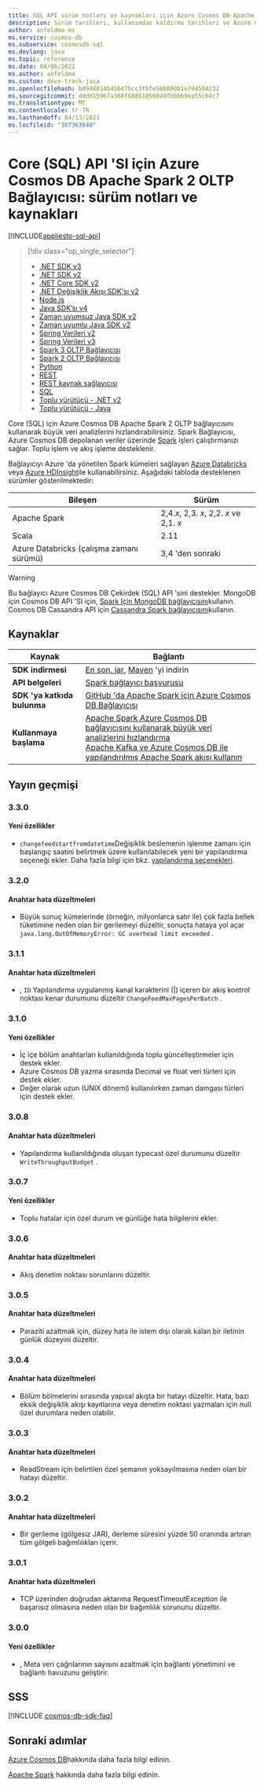 ```yaml
---
title: SQL API sürüm notları ve kaynakları için Azure Cosmos DB Apache Spark 2 OLTP Bağlayıcısı
description: Sürüm tarihleri, kullanımdan kaldırma tarihleri ve Azure Cosmos DB SQL zaman uyumsuz Java SDK 'sının her sürümü arasında yapılan değişiklikler dahil olmak üzere SQL API için Azure Cosmos DB Apache Spark 2 OLTP Bağlayıcısı hakkında bilgi edinin.
author: anfeldma-ms
ms.service: cosmos-db
ms.subservice: cosmosdb-sql
ms.devlang: java
ms.topic: reference
ms.date: 04/06/2021
ms.author: anfeldma
ms.custom: devx-track-java
ms.openlocfilehash: bd948814b4b647bcc3fbfe58b090b1e794504232
ms.sourcegitcommit: dddd1596fa368f68861856849fbbbb9ea55cb4c7
ms.translationtype: MT
ms.contentlocale: tr-TR
ms.lasthandoff: 04/13/2021
ms.locfileid: "107363640"
---
```

# <a name="azure-cosmos-db-apache-spark-2-oltp-connector-for-core-sql-api-release-notes-and-resources"></a>Core (SQL) API 'SI için Azure Cosmos DB Apache Spark 2 OLTP Bağlayıcısı: sürüm notları ve kaynakları
[!INCLUDE[appliesto-sql-api](includes/appliesto-sql-api.md)]

> [!div class="op_single_selector"]
> * [.NET SDK v3](sql-api-sdk-dotnet-standard.md)
> * [.NET SDK v2](sql-api-sdk-dotnet.md)
> * [.NET Core SDK v2](sql-api-sdk-dotnet-core.md)
> * [.NET Değişiklik Akışı SDK'sı v2](sql-api-sdk-dotnet-changefeed.md)
> * [Node.js](sql-api-sdk-node.md)
> * [Java SDK’sı v4](sql-api-sdk-java-v4.md)
> * [Zaman uyumsuz Java SDK v2](sql-api-sdk-async-java.md)
> * [Zaman uyumlu Java SDK v2](sql-api-sdk-java.md)
> * [Spring Verileri v2](sql-api-sdk-java-spring-v2.md)
> * [Spring Verileri v3](sql-api-sdk-java-spring-v3.md)
> * [Spark 3 OLTP Bağlayıcısı](sql-api-sdk-java-spark-v3.md)
> * [Spark 2 OLTP Bağlayıcısı](sql-api-sdk-java-spark.md)
> * [Python](sql-api-sdk-python.md)
> * [REST](/rest/api/cosmos-db/)
> * [REST kaynak sağlayıcısı](/rest/api/cosmos-db-resource-provider/)
> * [SQL](./sql-query-getting-started.md)
> * [Toplu yürütücü - .NET v2](sql-api-sdk-bulk-executor-dot-net.md)
> * [Toplu yürütücü - Java](sql-api-sdk-bulk-executor-java.md)

Core (SQL) için Azure Cosmos DB Apache Spark 2 OLTP bağlayıcısını kullanarak büyük veri analizlerini hızlandırabilirsiniz. Spark Bağlayıcısı, Azure Cosmos DB depolanan veriler üzerinde [Spark](https://spark.apache.org/) işleri çalıştırmanızı sağlar. Toplu işlem ve akış işleme desteklenir.

Bağlayıcıyı Azure 'da yönetilen Spark kümeleri sağlayan [Azure Databricks](https://azure.microsoft.com/services/databricks) veya [Azure HDInsight](https://azure.microsoft.com/services/hdinsight/)ile kullanabilirsiniz. Aşağıdaki tabloda desteklenen sürümler gösterilmektedir:

| Bileşen | Sürüm |
|---------|-------|
| Apache Spark | 2,4.*x*, 2,3. *x*, 2,2. *x* ve 2,1. *x* |
| Scala | 2.11 |
| Azure Databricks (çalışma zamanı sürümü) | 3,4 'den sonraki |

> [!WARNING]
> Bu bağlayıcı Azure Cosmos DB Çekirdek (SQL) API 'sini destekler.
> MongoDB için Cosmos DB API 'SI için, [Spark Için MongoDB bağlayıcısını](https://docs.mongodb.com/spark-connector/master/)kullanın.
> Cosmos DB Cassandra API için [Cassandra Spark bağlayıcısını](https://github.com/datastax/spark-cassandra-connector)kullanın.
>

## <a name="resources"></a>Kaynaklar

| Kaynak | Bağlantı |
|---|---|
| **SDK indirmesi** | [En son. jar](https://aka.ms/CosmosDB_OLTP_Spark_2.4_LKG), [Maven](https://search.maven.org/search?q=a:azure-cosmosdb-spark_2.4.0_2.11) 'yi indirin |
|**API belgeleri** | [Spark bağlayıcı başvurusu]() |
|**SDK 'ya katkıda bulunma** | [GitHub 'da Apache Spark için Azure Cosmos DB Bağlayıcısı](https://github.com/Azure/azure-cosmosdb-spark) | 
|**Kullanmaya başlama** | [Apache Spark Azure Cosmos DB bağlayıcısını kullanarak büyük veri analizlerini hızlandırma](./spark-connector.md#bk_working_with_connector) <br> [Apache Kafka ve Azure Cosmos DB ile yapılandırılmış Apache Spark akışı kullanın](../hdinsight/apache-kafka-spark-structured-streaming-cosmosdb.md?toc=/azure/cosmos-db/toc.json&bc=/azure/cosmos-db/breadcrumb/toc.json) | 

## <a name="release-history"></a>Yayın geçmişi

### <a name="330"></a>3.3.0
#### <a name="new-features"></a>Yeni özellikler
- `changefeedstartfromdatetime`Değişiklik beslemenin işlenme zamanı için başlangıç saatini belirtmek üzere kullanılabilecek yeni bir yapılandırma seçeneği ekler. Daha fazla bilgi için bkz. [yapılandırma seçenekleri](https://github.com/Azure/azure-cosmosdb-spark/wiki/Configuration-references).

### <a name="320"></a>3.2.0
#### <a name="key-bug-fixes"></a>Anahtar hata düzeltmeleri
- Büyük sonuç kümelerinde (örneğin, milyonlarca satır ile) çok fazla bellek tüketimine neden olan bir gerilemeyi düzeltir, sonuçta hataya yol açar `java.lang.OutOfMemoryError: GC overhead limit exceeded` .

### <a name="311"></a>3.1.1
#### <a name="key-bug-fixes"></a>Anahtar hata düzeltmeleri
* , `ID` Yapılandırma uygulanmış kanal karakterini (|) içeren bir akış kontrol noktası kenar durumunu düzeltir `ChangeFeedMaxPagesPerBatch` .

### <a name="310"></a>3.1.0
#### <a name="new-features"></a>Yeni özellikler
* İç içe bölüm anahtarları kullanıldığında toplu güncelleştirmeler için destek ekler.
* Azure Cosmos DB yazma sırasında Decimal ve float veri türleri için destek ekler.
* Değer olarak uzun (UNIX dönemi) kullanılırken zaman damgası türleri için destek ekler.

### <a name="308"></a>3.0.8
#### <a name="key-bug-fixes"></a>Anahtar hata düzeltmeleri
* Yapılandırma kullanıldığında oluşan typecast özel durumunu düzeltir `WriteThroughputBudget` .

### <a name="307"></a>3.0.7
#### <a name="new-features"></a>Yeni özellikler
* Toplu hatalar için özel durum ve günlüğe hata bilgilerini ekler.

### <a name="306"></a>3.0.6
#### <a name="key-bug-fixes"></a>Anahtar hata düzeltmeleri
* Akış denetim noktası sorunlarını düzeltir.

### <a name="305"></a>3.0.5
#### <a name="key-bug-fixes"></a>Anahtar hata düzeltmeleri
* Paraziti azaltmak için, düzey hata ile istem dışı olarak kalan bir iletinin günlük düzeyini düzeltir.

### <a name="304"></a>3.0.4
#### <a name="key-bug-fixes"></a>Anahtar hata düzeltmeleri
* Bölüm bölmelerini sırasında yapısal akışta bir hatayı düzeltir. Hata, bazı eksik değişiklik akışı kayıtlarına veya denetim noktası yazmaları için null özel durumlara neden olabilir.

### <a name="303"></a>3.0.3
#### <a name="key-bug-fixes"></a>Anahtar hata düzeltmeleri
* ReadStream için belirtilen özel şemanın yoksayılmasına neden olan bir hatayı düzeltir.

### <a name="302"></a>3.0.2
#### <a name="key-bug-fixes"></a>Anahtar hata düzeltmeleri
* Bir gerileme (gölgesiz JAR), derleme süresini yüzde 50 oranında artıran tüm gölgeli bağımlılıkları içerir.

### <a name="301"></a>3.0.1
#### <a name="key-bug-fixes"></a>Anahtar hata düzeltmeleri
* TCP üzerinden doğrudan aktarıma RequestTimeoutException ile başarısız olmasına neden olan bir bağımlılık sorununu düzeltir.

### <a name="300"></a>3.0.0
#### <a name="new-features"></a>Yeni özellikler
* , Meta veri çağrılarının sayısını azaltmak için bağlantı yönetimini ve bağlantı havuzunu geliştirir.

## <a name="faq"></a>SSS
[!INCLUDE [cosmos-db-sdk-faq](../../includes/cosmos-db-sdk-faq.md)]

## <a name="next-steps"></a>Sonraki adımlar

[Azure Cosmos DB](https://azure.microsoft.com/services/cosmos-db/)hakkında daha fazla bilgi edinin.

[Apache Spark](https://spark.apache.org/) hakkında daha fazla bilgi edinin.
